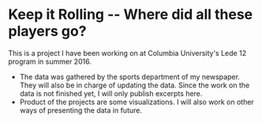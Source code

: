 # Keep it Rolling -- Where did all these players go?

This is a project I have been working on at Columbia University's Lede 12 program in summer 2016. 

- The data was gathered by the sports department of my newspaper. They will also be in charge of updating the data. Since the work on the data is not finished yet, I will only publish excerpts here. 
- Product of the projects are some visualizations. I will also work on other ways of presenting the data in future. 



